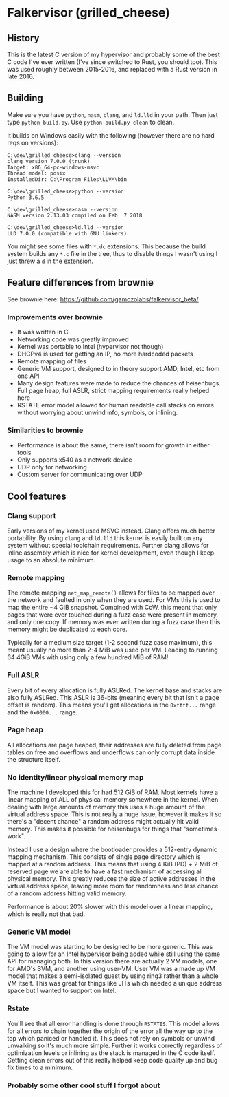 # Falkervisor (grilled_cheese)

## History

This is the latest C version of my hypervisor and probably some of the best C code I've ever written (I've since switched to Rust, you should too). This was used roughly between 2015-2016, and replaced with a Rust version in late 2016.

## Building

Make sure you have `python`, `nasm`, `clang`, and `ld.lld` in your path. Then just type `python build.py`. Use `python build.py clean` to clean.

It builds on Windows easily with the following (however there are no hard reqs on versions):

```
C:\dev\grilled_cheese>clang --version
clang version 7.0.0 (trunk)
Target: x86_64-pc-windows-msvc
Thread model: posix
InstalledDir: C:\Program Files\LLVM\bin

C:\dev\grilled_cheese>python --version
Python 3.6.5

C:\dev\grilled_cheese>nasm --version
NASM version 2.13.03 compiled on Feb  7 2018

C:\dev\grilled_cheese>ld.lld --version
LLD 7.0.0 (compatible with GNU linkers)
```

You might see some files with `*.dc` extensions. This because the build system builds any `*.c` file in the tree, thus to disable things I wasn't using I just threw a `d` in the extension.

## Feature differences from brownie

See brownie here: https://github.com/gamozolabs/falkervisor_beta/

### Improvements over brownie

- It was written in C
- Networking code was greatly improved
- Kernel was portable to Intel (hypervisor not though)
- DHCPv4 is used for getting an IP, no more hardcoded packets
- Remote mapping of files
- Generic VM support, designed to in theory support AMD, Intel, etc from one API
- Many design features were made to reduce the chances of heisenbugs. Full page heap, full ASLR, strict mapping requirements really helped here
- RSTATE error model allowed for human readable call stacks on errors without worrying about unwind info, symbols, or inlining.

### Similarities to brownie

- Performance is about the same, there isn't room for growth in either tools
- Only supports x540 as a network device
- UDP only for networking
- Custom server for communicating over UDP

## Cool features

### Clang support

Early versions of my kernel used MSVC instead. Clang offers much better portability. By using `clang` and `ld.lld` this kernel is easily built on any system without special toolchain requirements. Further clang allows for inline assembly which is nice for kernel development, even though I keep usage to an absolute minimum.

### Remote mapping

The remote mapping `net_map_remote()` allows for files to be mapped over the network and faulted in only when they are used. For VMs this is used to map the entire ~4 GiB snapshot. Combined with CoW, this meant that only pages that were ever touched during a fuzz case were present in memory, and only one copy. If memory was ever written during a fuzz case then this memory might be duplicated to each core.

Typically for a medium size target (1-2 second fuzz case maximum), this meant usually no more than 2-4 MiB was used per VM. Leading to running 64 4GiB VMs with using only a few hundred MiB of RAM!

### Full ASLR

Every bit of every allocation is fully ASLRed. The kernel base and stacks are also fully ASLRed. This ASLR is 36-bits (meaning every bit that isn't a page offset is random). This means you'll get allocations in the `0xffff...` range and the `0x0000...` range.

### Page heap

All allocations are page heaped, their addresses are fully deleted from page tables on free and overflows and underflows can only corrupt data inside the structure itself.

### No identity/linear physical memory map

The machine I developed this for had 512 GiB of RAM. Most kernels have a linear mapping of ALL of physical memory somewhere in the kernel. When dealing with large amounts of memory this uses a huge amount of the virtual address space. This is not really a huge issue, however it makes it so there's a "decent chance" a random address might actually hit valid memory. This makes it possible for heisenbugs for things that "sometimes work".

Instead I use a design where the bootloader provides a 512-entry dynamic mapping mechanism. This consists of single page directory which is mapped at a random address. This means that using 4 KiB (PD) + 2 MiB of reserved page we are able to have a fast mechanism of accessing all physical memory. This greatly reduces the size of active addresses in the virtual address space, leaving more room for randomness and less chance of a random address hitting valid memory.

Performance is about 20% slower with this model over a linear mapping, which is really not that bad.

### Generic VM model

The VM model was starting to be designed to be more generic. This was going to allow for an Intel hypervisor being added while still using the same API for managing both. In this version there are actually 2 VM models, one for AMD's SVM, and another using user-VM. User VM was a made up VM model that makes a semi-isolated guest by using ring3 rather than a whole VM itself. This was great for things like JITs which needed a unique address space but I wanted to support on Intel.

### Rstate

You'll see that all error handling is done through `RSTATES`. This model allows for all errors to chain together the origin of the error all the way up to the top which paniced or handled it. This does not rely on symbols or unwind unwalking so it's much more simple. Further it works correctly regardless of optimization levels or inlining as the stack is managed in the C code itself. Getting clean errors out of this really helped keep code quality up and bug fix times to a minimum.

### Probably some other cool stuff I forgot about
